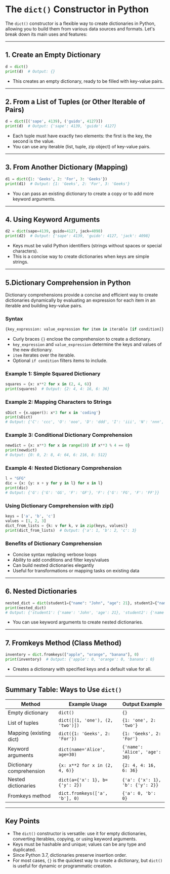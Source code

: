 # The `dict()` Constructor in Python

The `dict()` constructor is a flexible way to create dictionaries in Python, allowing you to build them from various data sources and formats. Let's break down its main uses and features:

***

## 1. **Create an Empty Dictionary**
```python
d = dict()
print(d)  # Output: {}
```
- This creates an empty dictionary, ready to be filled with key-value pairs.

***

## 2. **From a List of Tuples (or Other Iterable of Pairs)**
```python
d = dict([('sape', 4139), ('guido', 4127)])
print(d)  # Output: {'sape': 4139, 'guido': 4127}
```
- Each tuple must have exactly two elements: the first is the key, the second is the value.
- You can use any iterable (list, tuple, zip object) of key-value pairs.

***

## 3. **From Another Dictionary (Mapping)**
```python
d1 = dict({1: 'Geeks', 2: 'For', 3: 'Geeks'})
print(d1)  # Output: {1: 'Geeks', 2: 'For', 3: 'Geeks'}
```
- You can pass an existing dictionary to create a copy or to add more keyword arguments.

***

## 4. **Using Keyword Arguments**
```python
d2 = dict(sape=4139, guido=4127, jack=4098)
print(d2)  # Output: {'sape': 4139, 'guido': 4127, 'jack': 4098}
```
- Keys must be valid Python identifiers (strings without spaces or special characters).
- This is a concise way to create dictionaries when keys are simple strings.

***
## 5.Dictionary Comprehension in Python

Dictionary comprehensions provide a concise and efficient way to create dictionaries dynamically by evaluating an expression for each item in an iterable and building key-value pairs.

### Syntax
```python
{key_expression: value_expression for item in iterable [if condition]}
```
- Curly braces `{}` enclose the comprehension to create a dictionary.
- `key_expression` and `value_expression` determine the keys and values of the new dictionary.
- `item` iterates over the iterable.
- Optional `if condition` filters items to include.

### Example 1: Simple Squared Dictionary
```python
squares = {x: x**2 for x in (2, 4, 6)}
print(squares)  # Output: {2: 4, 4: 16, 6: 36}
```

### Example 2: Mapping Characters to Strings
```python
sDict = {x.upper(): x*3 for x in 'coding'}
print(sDict)  
# Output: {'C': 'ccc', 'O': 'ooo', 'D': 'ddd', 'I': 'iii', 'N': 'nnn', 'G': 'ggg'}
```

### Example 3: Conditional Dictionary Comprehension
```python
newdict = {x: x**3 for x in range(10) if x**3 % 4 == 0}
print(newdict)  
# Output: {0: 0, 2: 8, 4: 64, 6: 216, 8: 512}
```

### Example 4: Nested Dictionary Comprehension
```python
l = "GFG"
dic = {x: {y: x + y for y in l} for x in l}
print(dic)
# Output: {'G': {'G': 'GG', 'F': 'GF'}, 'F': {'G': 'FG', 'F': 'FF'}}
```

### Using Dictionary Comprehension with zip()
```python
keys = ['a', 'b', 'c']
values = [1, 2, 3]
dict_from_lists = {k: v for k, v in zip(keys, values)}
print(dict_from_lists)  # Output: {'a': 1, 'b': 2, 'c': 3}
```

### Benefits of Dictionary Comprehension
- Concise syntax replacing verbose loops
- Ability to add conditions and filter keys/values
- Can build nested dictionaries elegantly
- Useful for transformations or mapping tasks on existing data

***

## 6. **Nested Dictionaries**
```python
nested_dict = dict(student1={"name": "John", "age": 21}, student2={"name": "Emma", "age": 22})
print(nested_dict)
# Output: {'student1': {'name': 'John', 'age': 21}, 'student2': {'name': 'Emma', 'age': 22}}
```
- You can use keyword arguments to create nested dictionaries.

***

## 7. **Fromkeys Method (Class Method)**
```python
inventory = dict.fromkeys(["apple", "orange", "banana"], 0)
print(inventory)  # Output: {'apple': 0, 'orange': 0, 'banana': 0}
```
- Creates a dictionary with specified keys and a default value for all.

***

## **Summary Table: Ways to Use `dict()`**
| Method                        | Example Usage                                      | Output Example                      |
|-------------------------------|----------------------------------------------------|-------------------------------------|
| Empty dictionary              | `dict()`                                           | `{}`                                |
| List of tuples                | `dict([(1, 'one'), (2, 'two')])`                   | `{1: 'one', 2: 'two'}`              |
| Mapping (existing dict)       | `dict({1: 'Geeks', 2: 'For'})`                     | `{1: 'Geeks', 2: 'For'}`            |
| Keyword arguments             | `dict(name='Alice', age=30)`                       | `{'name': 'Alice', 'age': 30}`      |
| Dictionary comprehension      | `{x: x**2 for x in (2, 4, 6)}`                     | `{2: 4, 4: 16, 6: 36}`              |
| Nested dictionaries           | `dict(a={'x': 1}, b={'y': 2})`                     | `{'a': {'x': 1}, 'b': {'y': 2}}`    |
| Fromkeys method               | `dict.fromkeys(['a', 'b'], 0)`                     | `{'a': 0, 'b': 0}`                  |

***

## **Key Points**
- The `dict()` constructor is versatile: use it for empty dictionaries, converting iterables, copying, or using keyword arguments.
- Keys must be hashable and unique; values can be any type and duplicated.
- Since Python 3.7, dictionaries preserve insertion order.
- For most cases, `{}` is the quickest way to create a dictionary, but `dict()` is useful for dynamic or programmatic creation.
